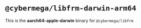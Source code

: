 # `@cybermega/libfrm-darwin-arm64`

This is the **aarch64-apple-darwin** binary for `@cybermega/libfrm`
